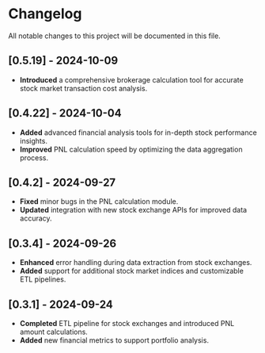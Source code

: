 # Changelog

All notable changes to this project will be documented in this file.

## [0.5.19] - 2024-10-09

- **Introduced** a comprehensive brokerage calculation tool for accurate stock market transaction cost analysis.

## [0.4.22] - 2024-10-04

- **Added** advanced financial analysis tools for in-depth stock performance insights.
- **Improved** PNL calculation speed by optimizing the data aggregation process.

## [0.4.2] - 2024-09-27

- **Fixed** minor bugs in the PNL calculation module.
- **Updated** integration with new stock exchange APIs for improved data accuracy.

## [0.3.4] - 2024-09-26

- **Enhanced** error handling during data extraction from stock exchanges.
- **Added** support for additional stock market indices and customizable ETL pipelines.

## [0.3.1] - 2024-09-24

- **Completed** ETL pipeline for stock exchanges and introduced PNL amount calculations.
- **Added** new financial metrics to support portfolio analysis.
